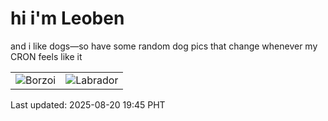 # hi i'm Leoben

and i like dogs—so have some random dog pics that change whenever my CRON feels like it

|  |  |
|--------|----------|
| ![Borzoi](https://random-dog-vercel.vercel.app/api/random-borzoi?v=1755690348) | ![Labrador](https://random-dog-vercel.vercel.app/api/random-labrador?v=1755690348) |

Last updated: 2025-08-20 19:45 PHT

